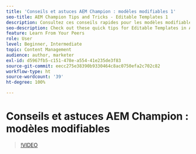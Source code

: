 ```yaml
---
title: 'Conseils et astuces AEM Champion : modèles modifiables 1'
seo-title: AEM Champion Tips and Tricks - Editable Templates 1
description: Consultez ces conseils rapides pour les modèles modifiables dans AEM Sites par Greg Dimeris, champion et expert AEM. Essayez-les dans votre instance aujourd’hui.
seo-description: Check out these quick tips for Editable Templates in AEM Sites by AEM Champion and expert, Greg Dimeris. Try them out in your instance today.
feature: Learn From Your Peers
role: User
level: Beginner, Intermediate
topic: Content Management
audience: author, marketer
exl-id: d5967fb5-c151-478e-a554-41e235de3f83
source-git-commit: eecc275e38390b9330464c8ac0750efa2c702c82
workflow-type: ht
source-wordcount: '39'
ht-degree: 100%

---
```


# Conseils et astuces AEM Champion : modèles modifiables

>[!VIDEO](https://video.tv.adobe.com/v/3409424?quality=12&learn=on)
